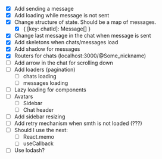 - [x] Add sending a message
- [x] Add loading while message is not sent
- [x] Change structure of state. Should be a map of messages.
  - [x] { [key: chatId]: Message[] }
- [x] Change last message in the chat when message is sent
- [x] Add skeletons when chats/messages load
- [x] Add shadow for messages
- [x] Routers for chats (localhost:3000/@Some_nickname)
- [ ] Add arrow in the chat for scrolling down
- [ ] Add loaders (pagination)
  - [ ] chats loading
  - [ ] messages loading
- [ ] Lazy loading for components
- [ ] Avatars
  - [ ] Sidebar
  - [ ] Chat header
- [ ] Add sidebar resizing
- [ ] Add retry mechanism when smth is not loaded (???)
- [ ] Should I use the next:
  - [ ] React.memo
  - [ ] useCallback
- [ ] Use lodash?
